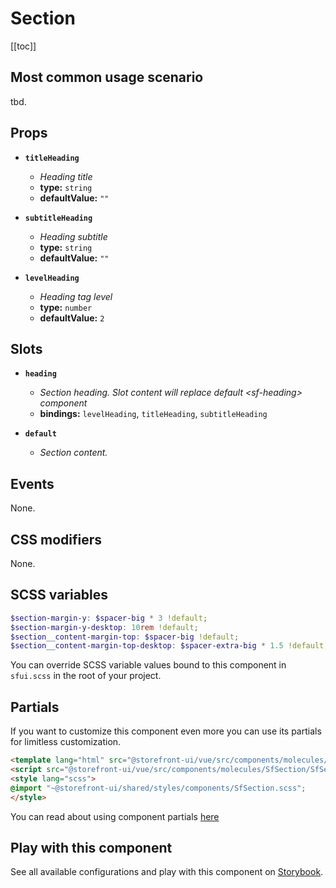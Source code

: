 # Section

<!-- No Component description -->


[[toc]]


## Most common usage scenario

tbd.


## Props

- **`titleHeading`**
  - _Heading title_
  - **type:** `string`
  - **defaultValue:** `""`

- **`subtitleHeading`**
  - _Heading subtitle_
  - **type:** `string`
  - **defaultValue:** `""`

- **`levelHeading`**
  - _Heading tag level_
  - **type:** `number`
  - **defaultValue:** `2`


## Slots

- **`heading`**
  - _Section heading. Slot content will replace default &lt;sf-heading&gt; component_
  - **bindings:** `levelHeading`, `titleHeading`, `subtitleHeading`

- **`default`**
  - _Section content._


## Events

None.


## CSS modifiers

None.


## SCSS variables

```scss
$section-margin-y: $spacer-big * 3 !default;
$section-margin-y-desktop: 10rem !default;
$section__content-margin-top: $spacer-big !default;
$section__content-margin-top-desktop: $spacer-extra-big * 1.5 !default;
```

You can override SCSS variable values bound to this component in `sfui.scss` in the root of your project.


## Partials

If you want to customize this component even more you can use its partials for limitless customization.

```html
<template lang="html" src="@storefront-ui/vue/src/components/molecules/SfSection/SfSection.html"></template>
<script src="@storefront-ui/vue/src/components/molecules/SfSection/SfSection.js"></script>
<style lang="scss">
@import "~@storefront-ui/shared/styles/components/SfSection.scss";
</style>
```

You can read about using component partials [here](docs.storefrontui.io/customization)


## Play with this component

See all available configurations and play with this component on <a href="https://storybook.storefrontui.io/?path=/story/">Storybook</a>.
